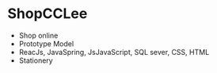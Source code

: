 # ShopCCLee
- Shop online
- Prototype Model
- ReacJs, JavaSpring, JsJavaScript, SQL sever, CSS, HTML
- Stationery

